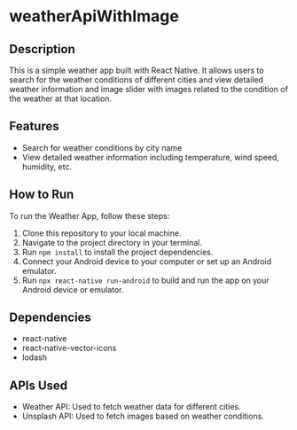 # weatherApiWithImage


## Description
This is a simple weather app built with React Native. It allows users to search for the weather conditions of different cities and view detailed weather information and image slider with images related to the condition of the weather at that location.

## Features
- Search for weather conditions by city name
- View detailed weather information including temperature, wind speed, humidity, etc.

## How to Run
To run the Weather App, follow these steps:

1. Clone this repository to your local machine.
2. Navigate to the project directory in your terminal.
3. Run `npm install` to install the project dependencies.
4. Connect your Android device to your computer or set up an Android emulator.
5. Run `npx react-native run-android` to build and run the app on your Android device or emulator.

## Dependencies
- react-native
- react-native-vector-icons
- lodash

## APIs Used
- Weather API: Used to fetch weather data for different cities.
- Unsplash API: Used to fetch images based on weather conditions.


